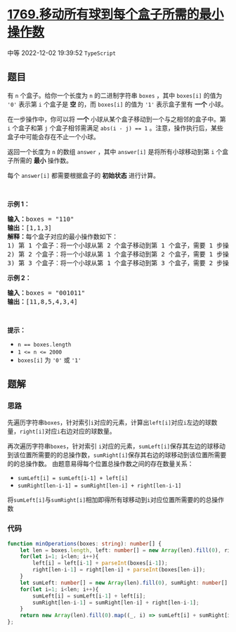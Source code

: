 # [1769.移动所有球到每个盒子所需的最小操作数](https://leetcode.cn/problems/minimum-number-of-operations-to-move-all-balls-to-each-box)
<span class="diff diff-medium">中等</span>
2022-12-02 19:39:52 `TypeScript`
## 题目
<p>有 <code>n</code> 个盒子。给你一个长度为 <code>n</code> 的二进制字符串 <code>boxes</code> ，其中 <code>boxes[i]</code> 的值为 <code>'0'</code> 表示第 <code>i</code> 个盒子是 <strong>空</strong> 的，而 <code>boxes[i]</code> 的值为 <code>'1'</code> 表示盒子里有 <strong>一个</strong> 小球。</p>

<p>在一步操作中，你可以将 <strong>一个</strong> 小球从某个盒子移动到一个与之相邻的盒子中。第 <code>i</code> 个盒子和第 <code>j</code> 个盒子相邻需满足 <code>abs(i - j) == 1</code> 。注意，操作执行后，某些盒子中可能会存在不止一个小球。</p>

<p>返回一个长度为 <code>n</code> 的数组 <code>answer</code> ，其中 <code>answer[i]</code> 是将所有小球移动到第 <code>i</code> 个盒子所需的 <strong>最小</strong> 操作数。</p>

<p>每个 <code>answer[i]</code> 都需要根据盒子的 <strong>初始状态</strong> 进行计算。</p>

<p> </p>

<p><strong>示例 1：</strong></p>

<pre><strong>输入：</strong>boxes = "110"
<strong>输出：</strong>[1,1,3]
<strong>解释：</strong>每个盒子对应的最小操作数如下：
1) 第 1 个盒子：将一个小球从第 2 个盒子移动到第 1 个盒子，需要 1 步操作。
2) 第 2 个盒子：将一个小球从第 1 个盒子移动到第 2 个盒子，需要 1 步操作。
3) 第 3 个盒子：将一个小球从第 1 个盒子移动到第 3 个盒子，需要 2 步操作。将一个小球从第 2 个盒子移动到第 3 个盒子，需要 1 步操作。共计 3 步操作。
</pre>

<p><strong>示例 2：</strong></p>

<pre><strong>输入：</strong>boxes = "001011"
<strong>输出：</strong>[11,8,5,4,3,4]</pre>

<p> </p>

<p><strong>提示：</strong></p>

<ul>
  <li><code>n == boxes.length</code></li>
  <li><code>1 &lt;= n &lt;= 2000</code></li>
  <li><code>boxes[i]</code> 为 <code>'0'</code> 或 <code>'1'</code></li>
</ul>


## 题解
### 思路
先遍历字符串`boxes`，针对索引`i`对应的元素，计算出`left[i]`对应`i`左边的球数量，`right[i]`对应`i`右边对应的球数量。

再次遍历字符串`boxes`，针对索引 `i`对应的元素，`sumLeft[i]`保存其左边的球移动到该位置所需要的的总操作数，`sumRight[i]`保存其右边的球移动到该位置所需要的的总操作数。
由题意易得每个位置总操作数之间的存在数量关系：
- `sumLeft[i] = sumLeft[i-1] + left[i]`
- `sumRight[len-i-1] = sumRight[len-i] + right[len-i-1]`

将`sumLeft[i]`与`sumRight[i]`相加即得所有球移动到`i`对应位置所需要的的总操作数


### 代码
```typescript
function minOperations(boxes: string): number[] {
    let len = boxes.length, left: number[] = new Array(len).fill(0), right: number[] = new Array(len).fill(0);
    for(let i=1; i<len; i++){
        left[i] = left[i-1] + parseInt(boxes[i-1]);
        right[len-i-1] = right[len-i] + parseInt(boxes[len-i]);
    }
    let sumLeft: number[] = new Array(len).fill(0), sumRight: number[] = new Array(len).fill(0);
    for(let i=1; i<len; i++){
        sumLeft[i] = sumLeft[i-1] + left[i];
        sumRight[len-i-1] = sumRight[len-i] + right[len-i-1];
    }
    return new Array(len).fill(0).map((_, i) => sumLeft[i] + sumRight[i]);
};
```
